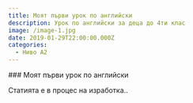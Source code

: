 ```yaml
---
title: Моят първи урок по английски
description: Урок по английски за деца до 4ти клас
image: /image-1.jpg
date: 2019-01-29T22:00:00.000Z
categories:
  - Ниво А2
---
```

<Categories />
### Моят първи урок по английски

Статията е в процес на изработка..